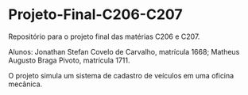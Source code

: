 # Projeto-Final-C206-C207
Repositório para o projeto final das matérias C206 e C207.

Alunos:
Jonathan Stefan Covelo de Carvalho, matrícula 1668;
Matheus Augusto Braga Pivoto, matrícula 1711.

O projeto simula um sistema de cadastro de veículos em uma oficina mecânica.
